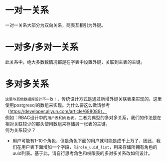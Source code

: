 # 一对一关系
一对一关系大部分为双向关系，两表互相引为外键。

# 一对多/多对一关系
此关系中，绝大多数数情况都是在字表中设置外键，关联到主表的主键。

# 多对多关系
`这里与其他数据库设计不一致！`，传统设计方式是通过新增外键关联表来实现的，这里使用postgresql的数组来实现。为什么要这么做请参考（https://developer.aliyun.com/article/698089）。 <br />
例如：RBAC设计中的`用户表`和`角色表`，二者为典型的多对多关系，我们的作法是在相对关联较少的那头使用数组来存储另一张表的主键。 <br />
何为关系较少？<br />
- 用户可能有1-10个角色，但是角色下面的用户就可能是成千上万了，因此，我们在用户表下面增加一个字段，叫`role_uuid_list`，用来存储所拥有角色的uuid列表。基于此，请自行思考角色和权限表的多对多关系改如何设计。